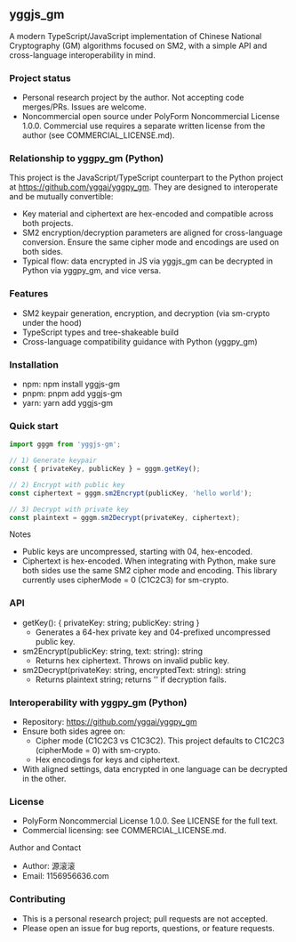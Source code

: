 ## yggjs_gm

A modern TypeScript/JavaScript implementation of Chinese National Cryptography (GM) algorithms focused on SM2, with a simple API and cross-language interoperability in mind.

### Project status

- Personal research project by the author. Not accepting code merges/PRs. Issues are welcome.
- Noncommercial open source under PolyForm Noncommercial License 1.0.0. Commercial use requires a separate written license from the author (see COMMERCIAL_LICENSE.md).

### Relationship to yggpy_gm (Python)

This project is the JavaScript/TypeScript counterpart to the Python project at https://github.com/yggai/yggpy_gm. They are designed to interoperate and be mutually convertible:

- Key material and ciphertext are hex-encoded and compatible across both projects.
- SM2 encryption/decryption parameters are aligned for cross-language conversion. Ensure the same cipher mode and encodings are used on both sides.
- Typical flow: data encrypted in JS via yggjs_gm can be decrypted in Python via yggpy_gm, and vice versa.

### Features

- SM2 keypair generation, encryption, and decryption (via sm-crypto under the hood)
- TypeScript types and tree-shakeable build
- Cross-language compatibility guidance with Python (yggpy_gm)

### Installation

- npm: npm install yggjs-gm
- pnpm: pnpm add yggjs-gm
- yarn: yarn add yggjs-gm

### Quick start

```ts
import gggm from 'yggjs-gm';

// 1) Generate keypair
const { privateKey, publicKey } = gggm.getKey();

// 2) Encrypt with public key
const ciphertext = gggm.sm2Encrypt(publicKey, 'hello world');

// 3) Decrypt with private key
const plaintext = gggm.sm2Decrypt(privateKey, ciphertext);
```

Notes

- Public keys are uncompressed, starting with 04, hex-encoded.
- Ciphertext is hex-encoded. When integrating with Python, make sure both sides use the same SM2 cipher mode and encoding. This library currently uses cipherMode = 0 (C1C2C3) for sm-crypto.

### API

- getKey(): { privateKey: string; publicKey: string }
  - Generates a 64-hex private key and 04-prefixed uncompressed public key.
- sm2Encrypt(publicKey: string, text: string): string
  - Returns hex ciphertext. Throws on invalid public key.
- sm2Decrypt(privateKey: string, encryptedText: string): string
  - Returns plaintext string; returns '' if decryption fails.

### Interoperability with yggpy_gm (Python)

- Repository: https://github.com/yggai/yggpy_gm
- Ensure both sides agree on:
  - Cipher mode (C1C2C3 vs C1C3C2). This project defaults to C1C2C3 (cipherMode = 0) with sm-crypto.
  - Hex encodings for keys and ciphertext.
- With aligned settings, data encrypted in one language can be decrypted in the other.

### License

- PolyForm Noncommercial License 1.0.0. See LICENSE for the full text.
- Commercial licensing: see COMMERCIAL_LICENSE.md.

Author and Contact

- Author: 源滚滚
- Email: 1156956636.com

### Contributing

- This is a personal research project; pull requests are not accepted.
- Please open an issue for bug reports, questions, or feature requests.
